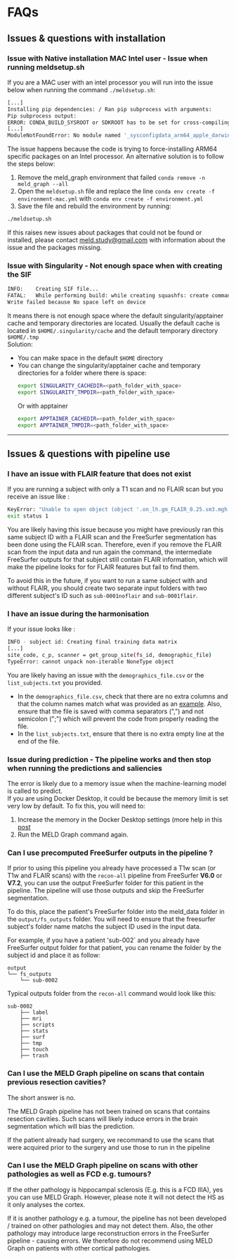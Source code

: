# FAQs

## **Issues & questions with installation**

### **Issue with Native installation MAC Intel user - Issue when running meldsetup.sh**

If you are a MAC user with an intel processor you will run into the issue below when running the command ```./meldsetup.sh```:
```bash
[...]
Installing pip dependencies: / Ran pip subprocess with arguments:
Pip subprocess output:
ERROR: CONDA_BUILD_SYSROOT or SDKROOT has to be set for cross-compiling
[...]
ModuleNotFoundError: No module named '_sysconfigdata_arm64_apple_darwin20_0_0'
```

The issue happens because the code is trying to force-installing ARM64 specific packages on an Intel processor. 
An alternative solution is to follow the steps below: 
1. Remove the meld_graph environment that failed 
`conda remove -n meld_graph --all`
2. Open the `meldsetup.sh` file and replace the line `conda env create -f environment-mac.yml` with `conda env create -f environment.yml`
3. Save the file and rebuild the environment by running:
```bash
./meldsetup.sh
```

If this raises new issues about packages that could not be found or installed, please contact meld.study@gmail.com with information about the issue and the packages missing. 

### **Issue with Singularity - Not enough space when with creating the SIF**
```bash
INFO:    Creating SIF file... 
FATAL:   While performing build: while creating squashfs: create command failed: exit status 1:  
Write failed because No space left on device 
```
It means there is not enough space where the default singularity/apptainer cache and temporary directories are located. Usually the default cache is located in `$HOME/.singularity/cache` and the default temporary directory `$HOME/.tmp`\
Solution:
- You can make space in the default `$HOME` directory
- You can change the singularity/apptainer cache and temporary directories for a folder where there is space:
    ```bash
    export SINGULARITY_CACHEDIR=<path_folder_with_space> 
    export SINGULARITY_TMPDIR=<path_folder_with_space>
    ```
    Or with apptainer
    ```bash
    export APPTAINER_CACHEDIR=<path_folder_with_space> 
    export APPTAINER_TMPDIR=<path_folder_with_space>
    ```
---

## **Issues & questions with pipeline use**

### **I have an issue with FLAIR feature that does not exist**

If you are running a subject with only a T1 scan and no FLAIR scan but you receive an issue like :
```bash
KeyError: "Unable to open object (object '.on_lh.gm_FLAIR_0.25.sm3.mgh' doesn't exist)"
exit status 1
```
You are likely having this issue because you might have previously ran this same subject ID with a FLAIR scan and the FreeSurfer segmentation has been done using the FLAIR scan. Therefore, even if you remove the FLAIR scan from the input data and run again the command, the intermediate FreeSurfer outputs for that subject still contain FLAIR information, which will make the pipeline looks for for FLAIR features but fail to find them.

To avoid this in the future, if you want to run a same subject with and without FLAIR, you should create two separate input folders with two different subject's ID such as `sub-0001noflair` and `sub-0001flair`.

### **I have an issue during the harmonisation**

If your issue looks like :
```bash
INFO - subject id: Creating final training data matrix
[...]
site_code, c_p, scanner = get_group_site(fs_id, demographic_file)
TypeError: cannot unpack non-iterable NoneType object
```
You are likely having an issue with the `demographics_file.csv` or the `list_subjects.txt` you provided. 
- In the `demographics_file.csv`, check that there are no extra columns and that the column names match what was provided as an [example](https://meld-graph.readthedocs.io/en/latest/prepare_data.html). Also, ensure that the file is saved with comma separators (",") and not semicolon (";") which will prevent the code from properly reading the file. 
- In the `list_subjects.txt`, ensure that there is no extra empty line at the end of the file.

### **Issue during prediction - The pipeline works and then stop when running the predictions and saliencies**

The error is likely due to a memory issue when the machine-learning model is called to predict.\
If you are using Docker Desktop, it could be because the memory limit is set very low by default. 
To fix this, you will need to:
1) Increase the memory in the Docker Desktop settings (more help in this [post](https://stackoverflow.com/questions/43460770/docker-windows-container-memory-limit)
2) Run the MELD Graph command again. 


### **Can I use precomputed FreeSurfer outputs in the pipeline ?**

If prior to using this pipeline you already have processed a T1w scan (or T1w and FLAIR scans) with the `recon-all` pipeline from FreeSurfer **V6.0** or **V7.2**, you can use the output FreeSurfer folder for this patient in the pipeline. The pipeline will use those outputs and skip the FreeSurfer segmentation.  

To do this, place the patient's FreeSurfer folder into the meld_data folder in the `output/fs_outputs` folder. You will need to ensure that the freesurfer subject's folder name matchs the subject ID used in the input data. 

For example, if you have a patient 'sub-002` and you already have FreeSurfer output folder for that patient, you can rename the folder by the subject id and place it as follow:
```
output
└── fs_outputs
    └── sub-0002
```
Typical outputs folder from the `recon-all` command would look like this:
```
sub-0002
    ├── label
    ├── mri
    ├── scripts
    ├── stats
    ├── surf
    ├── tmp
    ├── touch
    ├── trash
```

### **Can I use the MELD Graph pipeline on scans that contain previous resection cavities?**

The short answer is no. 

The MELD Graph pipeline has not been trained on scans that contains resection cavities. Such scans will likely induce errors in the brain segmentation which will bias the prediction. 

If the patient already had surgery, we recommand to use the scans that were acquired prior to the surgery and use those to run in the pipeline

###  **Can I use the MELD Graph pipeline on scans with other pathologies as well as FCD e.g. tumours?**
If the other pathology is hippocampal sclerosis (E.g. this is a FCD IIIA), yes you can use MELD Graph. However, please note it will not detect the HS as it only analyses the cortex.

If it is another pathology e.g. a tumour, the pipeline has not been developed / trained on other pathologies and may not detect them. Also, the other pathology may introduce large reconstruction errors in the FreeSurfer pipeline - causing errors. We therefore do not recommend using MELD Graph on patients with other cortical pathologies. 
